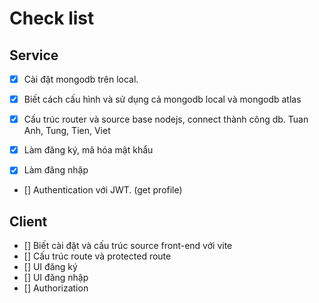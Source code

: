# Check list

## Service

- [x] Cài đặt mongodb trên local.
- [x] Biết cách cấu hình và sử dụng cả mongodb local và mongodb atlas

- [x] Cấu trúc router và source base nodejs, connect thành công db.
  Tuan Anh, Tung, Tien, Viet
- [x] Làm đăng ký, mã hóa mật khẩu

- [x] Làm đăng nhập
- [] Authentication với JWT. (get profile)

## Client

- [] Biết cài đặt và cấu trúc source front-end với vite
- [] Cấu trúc route và protected route
- [] UI đăng ký
- [] UI đăng nhập
- [] Authorization
